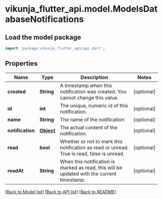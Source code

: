 # vikunja_flutter_api.model.ModelsDatabaseNotifications

## Load the model package
```dart
import 'package:vikunja_flutter_api/api.dart';
```

## Properties
Name | Type | Description | Notes
------------ | ------------- | ------------- | -------------
**created** | **String** | A timestamp when this notification was created. You cannot change this value. | [optional] 
**id** | **int** | The unique, numeric id of this notification. | [optional] 
**name** | **String** | The name of the notification | [optional] 
**notification** | [**Object**](.md) | The actual content of the notification. | [optional] 
**read** | **bool** | Whether or not to mark this notification as read or unread. True is read, false is unread. | [optional] 
**readAt** | **String** | When this notification is marked as read, this will be updated with the current timestamp. | [optional] 

[[Back to Model list]](../README.md#documentation-for-models) [[Back to API list]](../README.md#documentation-for-api-endpoints) [[Back to README]](../README.md)


